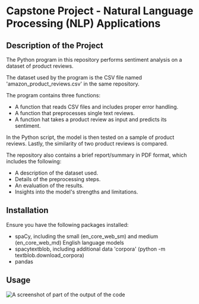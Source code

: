 # Capstone Project - Natural Language Processing (NLP) Applications


## Description of the Project

The Python program in this repository performs sentiment analysis on a dataset of product reviews.

The dataset used by the program is the CSV file named 'amazon_product_reviews.csv' in the same repository.

The program contains three functions:
* A function that reads CSV files and includes proper error handling.
* A function that preprocesses single text reviews.
* A function hat takes a product review as input and predicts its sentiment.

In the Python script, the model is then tested on a sample of product reviews.
Lastly, the similarity of two product reviews is compared.

The repository also contains a brief report/summary in PDF format, which includes the following:
* A description of the dataset used.
* Details of the preprocessing steps.
* An evaluation of the results.
* Insights into the model's strengths and limitations.


## Installation

Ensure you have the following packages installed:
* spaCy, including the small (en_core_web_sm) and medium (en_core_web_md) English language models
* spacytextblob, including additional data 'corpora' (python -m textblob.download_corpora)
* pandas


## Usage

![A screenshot of part of the output of the code](https://github.com/gio-han/finalCapstone/assets/151397333/647c5a22-6fe6-4873-9c2d-d74544eba339)

